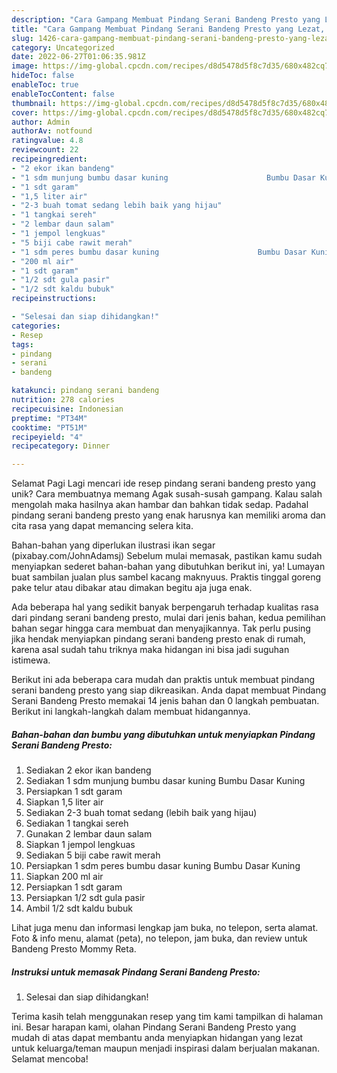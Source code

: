 ```yaml
---
description: "Cara Gampang Membuat Pindang Serani Bandeng Presto yang Lezat, Sempurna"
title: "Cara Gampang Membuat Pindang Serani Bandeng Presto yang Lezat, Sempurna"
slug: 1426-cara-gampang-membuat-pindang-serani-bandeng-presto-yang-lezat-sempurna
category: Uncategorized
date: 2022-06-27T01:06:35.981Z
image: https://img-global.cpcdn.com/recipes/d8d5478d5f8c7d35/680x482cq70/pindang-serani-bandeng-presto-foto-resep-utama.jpg
hideToc: false
enableToc: true
enableTocContent: false
thumbnail: https://img-global.cpcdn.com/recipes/d8d5478d5f8c7d35/680x482cq70/pindang-serani-bandeng-presto-foto-resep-utama.jpg
cover: https://img-global.cpcdn.com/recipes/d8d5478d5f8c7d35/680x482cq70/pindang-serani-bandeng-presto-foto-resep-utama.jpg
author: Admin
authorAv: notfound
ratingvalue: 4.8
reviewcount: 22
recipeingredient:
- "2 ekor ikan bandeng"
- "1 sdm munjung bumbu dasar kuning                      Bumbu Dasar Kuning"
- "1 sdt garam"
- "1,5 liter air"
- "2-3 buah tomat sedang lebih baik yang hijau"
- "1 tangkai sereh"
- "2 lembar daun salam"
- "1 jempol lengkuas"
- "5 biji cabe rawit merah"
- "1 sdm peres bumbu dasar kuning                      Bumbu Dasar Kuning"
- "200 ml air"
- "1 sdt garam"
- "1/2 sdt gula pasir"
- "1/2 sdt kaldu bubuk"
recipeinstructions:

- "Selesai dan siap dihidangkan!"
categories:
- Resep
tags:
- pindang
- serani
- bandeng

katakunci: pindang serani bandeng 
nutrition: 278 calories
recipecuisine: Indonesian
preptime: "PT34M"
cooktime: "PT51M"
recipeyield: "4"
recipecategory: Dinner

---
```



Selamat Pagi Lagi mencari ide resep pindang serani bandeng presto yang unik? Cara membuatnya memang Agak susah-susah gampang. Kalau salah mengolah maka hasilnya akan hambar dan bahkan tidak sedap. Padahal pindang serani bandeng presto yang enak harusnya kan memiliki aroma dan cita rasa yang dapat memancing selera kita.


Bahan-bahan yang diperlukan ilustrasi ikan segar (pixabay.com/JohnAdamsj) Sebelum mulai memasak, pastikan kamu sudah menyiapkan sederet bahan-bahan yang dibutuhkan berikut ini, ya! Lumayan buat sambilan jualan plus sambel kacang maknyuus. Praktis tinggal goreng pake telur atau dibakar atau dimakan begitu aja juga enak.

Ada beberapa hal yang sedikit banyak berpengaruh terhadap kualitas rasa dari pindang serani bandeng presto, mulai dari jenis bahan, kedua pemilihan bahan segar hingga cara membuat dan menyajikannya. Tak perlu pusing jika hendak menyiapkan pindang serani bandeng presto enak di rumah, karena asal sudah tahu triknya maka hidangan ini bisa jadi suguhan istimewa.


Berikut ini ada beberapa cara mudah dan praktis untuk membuat pindang serani bandeng presto yang siap dikreasikan. Anda dapat membuat Pindang Serani Bandeng Presto memakai 14 jenis bahan dan 0 langkah pembuatan. Berikut ini langkah-langkah dalam membuat hidangannya.

<!--inarticleads1-->

##### Bahan-bahan dan bumbu yang dibutuhkan untuk menyiapkan Pindang Serani Bandeng Presto:

1. Sediakan 2 ekor ikan bandeng
1. Sediakan 1 sdm munjung bumbu dasar kuning                      Bumbu Dasar Kuning
1. Persiapkan 1 sdt garam
1. Siapkan 1,5 liter air
1. Sediakan 2-3 buah tomat sedang (lebih baik yang hijau)
1. Sediakan 1 tangkai sereh
1. Gunakan 2 lembar daun salam
1. Siapkan 1 jempol lengkuas
1. Sediakan 5 biji cabe rawit merah
1. Persiapkan 1 sdm peres bumbu dasar kuning                      Bumbu Dasar Kuning
1. Siapkan 200 ml air
1. Persiapkan 1 sdt garam
1. Persiapkan 1/2 sdt gula pasir
1. Ambil 1/2 sdt kaldu bubuk


Lihat juga menu dan informasi lengkap jam buka, no telepon, serta alamat. Foto &amp; info menu, alamat (peta), no telepon, jam buka, dan review untuk Bandeng Presto Mommy Reta. 

<!--inarticleads2-->

##### Instruksi untuk memasak Pindang Serani Bandeng Presto:


1. Selesai dan siap dihidangkan!



Terima kasih telah menggunakan resep yang tim kami tampilkan di halaman ini. Besar harapan kami, olahan Pindang Serani Bandeng Presto yang mudah di atas dapat membantu anda menyiapkan hidangan yang lezat untuk keluarga/teman maupun menjadi inspirasi dalam berjualan makanan. Selamat mencoba!
